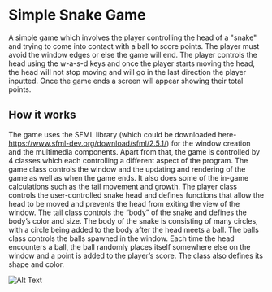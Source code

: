 # Simple Snake Game

A simple game which involves the player controlling the head of a "snake" and trying to come into contact with a ball to score points. The player must avoid the window edges or else the game will end. The player controls the head using the w-a-s-d keys and once the player starts moving the head, the head will not stop moving and will go in the last direction the player inputted. Once the game ends a screen will appear showing their total points.

## How it works
The game uses the SFML library (which could be downloaded here- https://www.sfml-dev.org/download/sfml/2.5.1/) for the window creation and the multimedia components. Apart from that, the game is controlled by 4 classes which each controlling a different aspect of the program. The game class controls the window and the updating and rendering of the game as well as when the game ends. It also does some of the in-game calculations such as the tail movement and growth. The player class controls the user-controlled snake head and defines functions that allow the head to be moved and prevents the head from exiting the view of the window. The tail class controls the “body” of the snake and defines the body’s color and size. The body of the snake is consisting of many circles, with a circle being added to the body after the head meets a ball. The balls class controls the balls spawned in the window. Each time the head encounters a ball, the ball randomly places itself somewhere else on the window and a point is added to the player’s score. The class also defines its shape and color. 

![Alt Text](https://media.giphy.com/media/iU8ENTozJBOxIFbSDl/giphy.gif)
